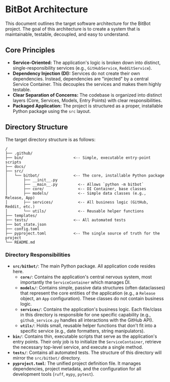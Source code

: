 # BitBot Architecture

This document outlines the target software architecture for the BitBot project. The goal of this architecture is to create a system that is maintainable, testable, decoupled, and easy to understand.

## Core Principles

-   **Service-Oriented:** The application's logic is broken down into distinct, single-responsibility services (e.g., `GitHubService`, `RedditService`).
-   **Dependency Injection (DI):** Services do not create their own dependencies. Instead, dependencies are "injected" by a central Service Container. This decouples the services and makes them highly testable.
-   **Clear Separation of Concerns:** The codebase is organized into distinct layers (Core, Services, Models, Entry Points) with clear responsibilities.
-   **Packaged Application:** The project is structured as a proper, installable Python package using the `src` layout.

## Directory Structure

The target directory structure is as follows:

```
/
├── .github/
├── bin/                      <-- Simple, executable entry-point scripts
├── docs/
├── src/
│   └── bitbot/               <-- The core, installable Python package
│       ├── __init__.py
│       ├── __main__.py         <-- Allows `python -m bitbot`
│       ├── core/               <-- DI Container, base classes
│       ├── models/             <-- Simple data classes (e.g., Release, App)
│       ├── services/           <-- All business logic (GitHub, Reddit, etc.)
│       └── utils/              <-- Reusable helper functions
├── templates/
├── tests/                    <-- All automated tests
├── bot_state.json
├── config.toml
├── pyproject.toml            <-- The single source of truth for the project
└── README.md
```

### Directory Responsibilities

-   **`src/bitbot/`**: The main Python package. All application code resides here.
    -   **`core/`**: Contains the application's central nervous system, most importantly the `ServiceContainer` which manages DI.
    -   **`models/`**: Contains simple, passive data structures (often dataclasses) that represent the core entities of the application (e.g., a `Release` object, an `App` configuration). These classes do not contain business logic.
    -   **`services/`**: Contains the application's business logic. Each file/class in this directory is responsible for one specific capability (e.g., `github_service.py` handles all interactions with the GitHub API).
    -   **`utils/`**: Holds small, reusable helper functions that don't fit into a specific service (e.g., date formatters, string manipulators).
-   **`bin/`**: Contains thin, executable scripts that serve as the application's entry points. Their only job is to initialize the `ServiceContainer`, retrieve the necessary top-level service, and execute a single method.
-   **`tests/`**: Contains all automated tests. The structure of this directory will mirror the `src/bitbot/` directory.
-   **`pyproject.toml`**: The unified project definition file. It manages dependencies, project metadata, and the configuration for all development tools (`ruff`, `mypy`, `pytest`).
